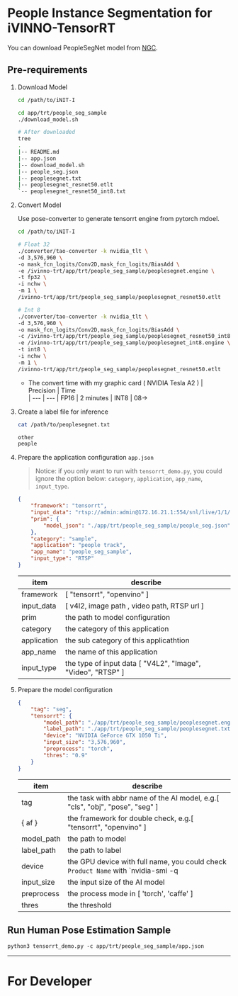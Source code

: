 # People Instance Segmentation for iVINNO-TensorRT
You can download PeopleSegNet model from [NGC](https://catalog.ngc.nvidia.com/orgs/nvidia/teams/tao/models/peoplesegnet/files).

## Pre-requirements

1. Download Model
    ```bash
    cd /path/to/iNIT-I
    
    cd app/trt/people_seg_sample
    ./download_model.sh

    # After downloaded
    tree
    .
    |-- README.md
    |-- app.json
    |-- download_model.sh
    |-- people_seg.json
    |-- peoplesegnet.txt
    |-- peoplesegnet_resnet50.etlt
    `-- peoplesegnet_resnet50_int8.txt
    ```

2. Convert Model

    Use pose-converter to generate tensorrt engine from pytorch mdoel.
    ```bash
    cd /path/to/iNIT-I

    # Float 32
    ./converter/tao-converter -k nvidia_tlt \
    -d 3,576,960 \
    -o mask_fcn_logits/Conv2D,mask_fcn_logits/BiasAdd \
    -e /ivinno-trt/app/trt/people_seg_sample/peoplesegnet.engine \
    -t fp32 \
    -i nchw \
    -m 1 \
    /ivinno-trt/app/trt/people_seg_sample/peoplesegnet_resnet50.etlt

    # Int 8
    ./converter/tao-converter -k nvidia_tlt \
    -d 3,576,960 \
    -o mask_fcn_logits/Conv2D,mask_fcn_logits/BiasAdd \
    -c /ivinno-trt/app/trt/people_seg_sample/peoplesegnet_resnet50_int8.txt \
    -e /ivinno-trt/app/trt/people_seg_sample/peoplesegnet_int8.engine \
    -t int8 \
    -i nchw \
    -m 1 \
    /ivinno-trt/app/trt/people_seg_sample/peoplesegnet_resnet50.etlt
    ```

    * The convert time with my graphic card ( NVIDIA Tesla A2 )
        |   Precision       |   Time   
        |   ---             |   ---
        |   FP16            |   2 minutes
        |   INT8            |   08->

3. Create a label file for inference
    ```bash
    cat /path/to/peoplesegnet.txt

    other
    people
    ```

4. Prepare the application configuration `app.json`
    
    > Notice: 
    > if you only want to run with `tensorrt_demo.py`, you could ignore the option below: `category`, `application`, `app_name`, `input_type`.

    ```json
    {
        "framework": "tensorrt",
        "input_data": "rtsp://admin:admin@172.16.21.1:554/snl/live/1/1/n",
        "prim": {
            "model_json": "./app/trt/people_seg_sample/people_seg.json"
        },
        "category": "sample",
        "application": "people track",
        "app_name": "people_seg_sample",
        "input_type": "RTSP"
    }
    ```
    |   item        |   describe   
    |   ---         |   ----        
    |   framework   |   [ "tensorrt", "openvino" ]
    |   input_data  |   [ v4l2, image path , video path, RTSP url ]
    |   prim        |   the path to model configuration
    |   category    |   the category of this application
    |   application |   the sub category of this applicathtion
    |   app_name    |   the name of this application
    |   input_type  |   the type of input data [ "V4L2", "Image", "Video", "RTSP" ]

5. Prepare the model configuration
    ```json
    {
        "tag": "seg",
        "tensorrt": {
            "model_path": "./app/trt/people_seg_sample/peoplesegnet.engine",
            "label_path": "./app/trt/people_seg_sample/peoplesegnet.txt",
            "device": "NVIDIA GeForce GTX 1050 Ti",
            "input_size": "3,576,960",
            "preprocess": "torch",
            "thres": "0.9"
        }
    }
    ```
    |   item        |   describe   
    |   ---         |   ----        
    |   tag         |   the task with abbr name of the AI model, e.g.[ "cls", "obj", "pose", "seg" ]
    |   { af }      |   the framework for double check, e.g.[ "tensorrt", "openvino" ]
    |   model_path  |   the path to model
    |   label_path  |   the path to label
    |   device      |   the GPU device with full name, you could check `Product Name` with `nvidia-smi -q | less`
    |   input_size  |   the input size of the AI model
    |   preprocess  |   the process mode in [ 'torch', 'caffe' ]
    |   thres       |   the threshold


## Run Human Pose Estimation Sample

``` 
python3 tensorrt_demo.py -c app/trt/people_seg_sample/app.json
```

---

# For Developer

